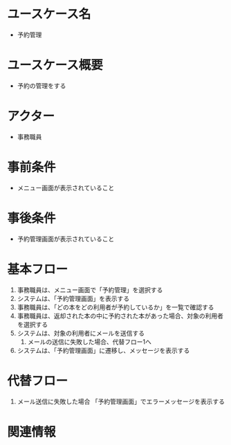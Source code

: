 # ユースケース名
- 予約管理

# ユースケース概要
- 予約の管理をする

# アクター
- 事務職員

# 事前条件
- メニュー画面が表示されていること

# 事後条件
- 予約管理画面が表示されていること

# 基本フロー
1. 事務職員は、メニュー画面で「予約管理」を選択する
2. システムは、「予約管理画面」を表示する
3. 事務職員は、「どの本をどの利用者が予約しているか」を一覧で確認する
4. 事務職員は、返却された本の中に予約された本があった場合、対象の利用者を選択する
5. システムは、対象の利用者にメールを送信する
    1. メールの送信に失敗した場合、代替フロー1へ
6. システムは、「予約管理画面」に遷移し、メッセージを表示する

# 代替フロー
1. メール送信に失敗した場合
    「予約管理画面」でエラーメッセージを表示する

# 関連情報